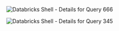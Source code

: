 ![Databricks Shell - Details for Query 666](https://github.com/user-attachments/assets/8c3124ee-0fa4-4b5f-8eda-7786b6c2f45d)

![Databricks Shell - Details for Query 345](https://github.com/user-attachments/assets/11ca97ec-9619-4056-b7e8-1f628fe6d8d2)
